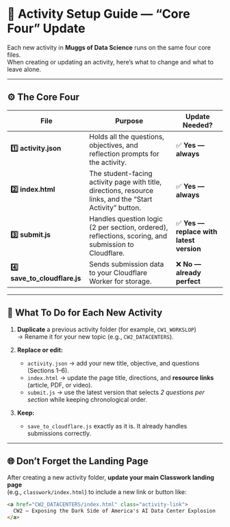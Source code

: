 # 🧩 Activity Setup Guide — “Core Four” Update

Each new activity in **Muggs of Data Science** runs on the same four core files.  
When creating or updating an activity, here’s what to change and what to leave alone.

---

## ⚙️ The Core Four

| File | Purpose | Update Needed? |
|------|----------|----------------|
| **1️⃣ activity.json** | Holds all the questions, objectives, and reflection prompts for the activity. | ✅ **Yes — always** |
| **2️⃣ index.html** | The student-facing activity page with title, directions, resource links, and the “Start Activity” button. | ✅ **Yes — always** |
| **3️⃣ submit.js** | Handles question logic (2 per section, ordered), reflections, scoring, and submission to Cloudflare. | ✅ **Yes — replace with latest version** |
| **4️⃣ save_to_cloudflare.js** | Sends submission data to your Cloudflare Worker for storage. | ❌ **No — already perfect** |

---

## 🧠 What To Do for Each New Activity

1. **Duplicate** a previous activity folder (for example, `CW1_WORKSLOP`)  
   → Rename it for your new topic (e.g., `CW2_DATACENTERS`).

2. **Replace or edit:**
   - `activity.json` → add your new title, objective, and questions (Sections 1–6).  
   - `index.html` → update the page title, directions, and **resource links** (article, PDF, or video).  
   - `submit.js` → use the latest version that selects *2 questions per section* while keeping chronological order.

3. **Keep:**  
   - `save_to_cloudflare.js` exactly as it is. It already handles submissions correctly.

---

## 🌐 Don’t Forget the Landing Page

After creating a new activity folder, **update your main Classwork landing page**  
(e.g., `classwork/index.html`) to include a new link or button like:

```html
<a href="CW2_DATACENTERS/index.html" class="activity-link">
  CW2 — Exposing the Dark Side of America's AI Data Center Explosion
</a>
